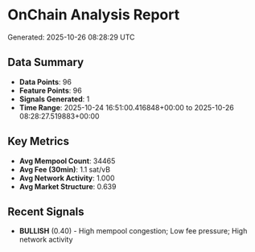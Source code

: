 # OnChain Analysis Report
Generated: 2025-10-26 08:28:29 UTC

## Data Summary
- **Data Points**: 96
- **Feature Points**: 96
- **Signals Generated**: 1
- **Time Range**: 2025-10-24 16:51:00.416848+00:00 to 2025-10-26 08:28:27.519883+00:00

## Key Metrics
- **Avg Mempool Count**: 34465
- **Avg Fee (30min)**: 1.1 sat/vB
- **Avg Network Activity**: 1.000
- **Avg Market Structure**: 0.639

## Recent Signals
- **BULLISH** (0.40) - High mempool congestion; Low fee pressure; High network activity
